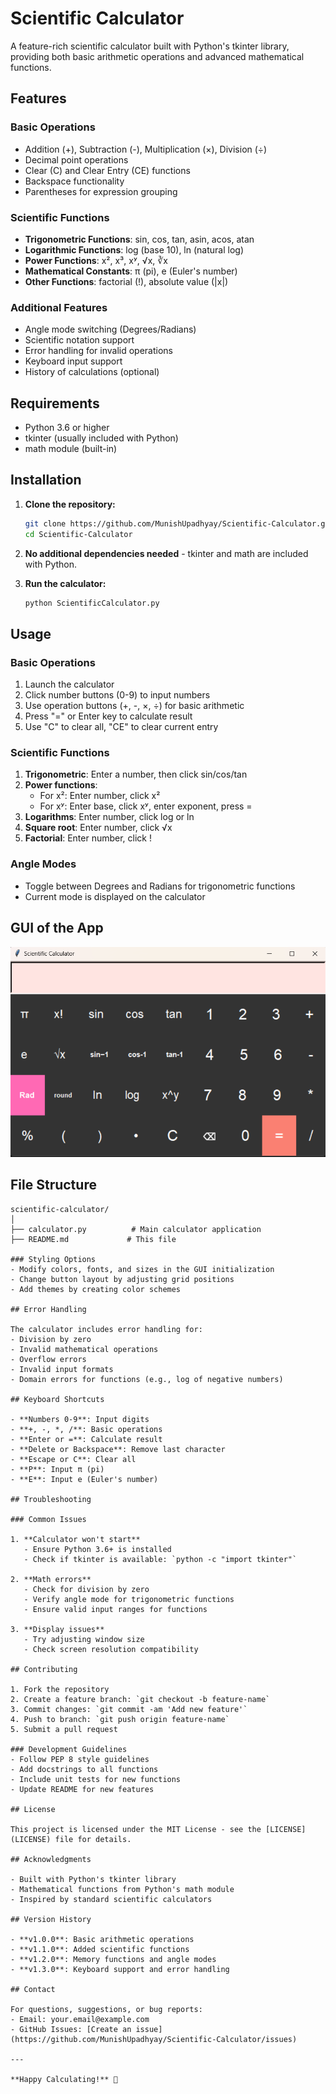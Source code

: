 # Scientific Calculator

A feature-rich scientific calculator built with Python's tkinter library, providing both basic arithmetic operations and advanced mathematical functions.

## Features

### Basic Operations
- Addition (+), Subtraction (-), Multiplication (×), Division (÷)
- Decimal point operations
- Clear (C) and Clear Entry (CE) functions
- Backspace functionality
- Parentheses for expression grouping

### Scientific Functions
- **Trigonometric Functions**: sin, cos, tan, asin, acos, atan
- **Logarithmic Functions**: log (base 10), ln (natural log)
- **Power Functions**: x², x³, xʸ, √x, ∛x
- **Mathematical Constants**: π (pi), e (Euler's number)
- **Other Functions**: factorial (!), absolute value (|x|)

### Additional Features
- Angle mode switching (Degrees/Radians)
- Scientific notation support
- Error handling for invalid operations
- Keyboard input support
- History of calculations (optional)

## Requirements

- Python 3.6 or higher
- tkinter (usually included with Python)
- math module (built-in)

## Installation

1. **Clone the repository:**
   ```bash
   git clone https://github.com/MunishUpadhyay/Scientific-Calculator.git
   cd Scientific-Calculator
   ```

2. **No additional dependencies needed** - tkinter and math are included with Python.

3. **Run the calculator:**
   ```bash
   python ScientificCalculator.py
   ```

## Usage

### Basic Operations
1. Launch the calculator
2. Click number buttons (0-9) to input numbers
3. Use operation buttons (+, -, ×, ÷) for basic arithmetic
4. Press "=" or Enter key to calculate result
5. Use "C" to clear all, "CE" to clear current entry

### Scientific Functions
1. **Trigonometric**: Enter a number, then click sin/cos/tan
2. **Power functions**:
   - For x²: Enter number, click x²
   - For xʸ: Enter base, click xʸ, enter exponent, press =
3. **Logarithms**: Enter number, click log or ln
4. **Square root**: Enter number, click √x
5. **Factorial**: Enter number, click !

### Angle Modes
- Toggle between Degrees and Radians for trigonometric functions
- Current mode is displayed on the calculator

## GUI of the App

![App](https://raw.githubusercontent.com/MunishUpadhyay/Materials/refs/heads/main/Screenshot%202025-07-20%20004351.png)

## File Structure

```
scientific-calculator/
│
├── calculator.py          # Main calculator application
├── README.md             # This file

### Styling Options
- Modify colors, fonts, and sizes in the GUI initialization
- Change button layout by adjusting grid positions
- Add themes by creating color schemes

## Error Handling

The calculator includes error handling for:
- Division by zero
- Invalid mathematical operations
- Overflow errors
- Invalid input formats
- Domain errors for functions (e.g., log of negative numbers)

## Keyboard Shortcuts

- **Numbers 0-9**: Input digits
- **+, -, *, /**: Basic operations
- **Enter or =**: Calculate result
- **Delete or Backspace**: Remove last character
- **Escape or C**: Clear all
- **P**: Input π (pi)
- **E**: Input e (Euler's number)

## Troubleshooting

### Common Issues

1. **Calculator won't start**
   - Ensure Python 3.6+ is installed
   - Check if tkinter is available: `python -c "import tkinter"`

2. **Math errors**
   - Check for division by zero
   - Verify angle mode for trigonometric functions
   - Ensure valid input ranges for functions

3. **Display issues**
   - Try adjusting window size
   - Check screen resolution compatibility

## Contributing

1. Fork the repository
2. Create a feature branch: `git checkout -b feature-name`
3. Commit changes: `git commit -am 'Add new feature'`
4. Push to branch: `git push origin feature-name`
5. Submit a pull request

### Development Guidelines
- Follow PEP 8 style guidelines
- Add docstrings to all functions
- Include unit tests for new functions
- Update README for new features

## License

This project is licensed under the MIT License - see the [LICENSE](LICENSE) file for details.

## Acknowledgments

- Built with Python's tkinter library
- Mathematical functions from Python's math module
- Inspired by standard scientific calculators

## Version History

- **v1.0.0**: Basic arithmetic operations
- **v1.1.0**: Added scientific functions
- **v1.2.0**: Memory functions and angle modes
- **v1.3.0**: Keyboard support and error handling

## Contact

For questions, suggestions, or bug reports:
- Email: your.email@example.com
- GitHub Issues: [Create an issue](https://github.com/MunishUpadhyay/Scientific-Calculator/issues)

---

**Happy Calculating!** 🧮